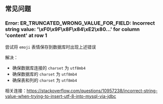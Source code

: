 ## 常见问题

### Error: ER_TRUNCATED_WRONG_VALUE_FOR_FIELD: Incorrect string value: '\xF0\x9F\x8F\x84\xE2\x80...' for column 'content' at row 1

尝试将 `emoji` 表情保存到数据库时出现上述错误

解决：

- 确保数据库连接的 `charset` 为 `utf8mb4`
- 确保数据库的 `charset` 为 `utf8mb4`
- 确保表和列的 `charset` 为 `utf8mb4`

相关连接：https://stackoverflow.com/questions/10957238/incorrect-string-value-when-trying-to-insert-utf-8-into-mysql-via-jdbc
